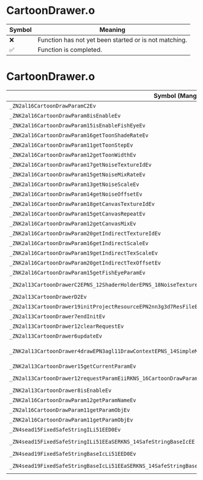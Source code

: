 # CartoonDrawer.o
| Symbol | Meaning 
| ------------- | ------------- 
| :x: | Function has not yet been started or is not matching. 
| :white_check_mark: | Function is completed. 


# CartoonDrawer.o
| Symbol (Mangled) | Symbol (Demangled) | Decompiled? |
| ------------- |  ------------- | ------------- |
| `_ZN2al16CartoonDrawParamC2Ev` | `al::CartoonDrawParam::CartoonDrawParam(void)` | :white_check_mark: |
| `_ZNK2al16CartoonDrawParam8isEnableEv` | `al::CartoonDrawParam::isEnable(void)const` | :white_check_mark: |
| `_ZNK2al16CartoonDrawParam15isEnableFishEyeEv` | `al::CartoonDrawParam::isEnableFishEye(void)const` | :white_check_mark: |
| `_ZNK2al16CartoonDrawParam16getToonShadeRateEv` | `al::CartoonDrawParam::getToonShadeRate(void)const` | :white_check_mark: |
| `_ZNK2al16CartoonDrawParam11getToonStepEv` | `al::CartoonDrawParam::getToonStep(void)const` | :white_check_mark: |
| `_ZNK2al16CartoonDrawParam12getToonWidthEv` | `al::CartoonDrawParam::getToonWidth(void)const` | :white_check_mark: |
| `_ZNK2al16CartoonDrawParam17getNoiseTextureIdEv` | `al::CartoonDrawParam::getNoiseTextureId(void)const` | :white_check_mark: |
| `_ZNK2al16CartoonDrawParam15getNoiseMixRateEv` | `al::CartoonDrawParam::getNoiseMixRate(void)const` | :white_check_mark: |
| `_ZNK2al16CartoonDrawParam13getNoiseScaleEv` | `al::CartoonDrawParam::getNoiseScale(void)const` | :white_check_mark: |
| `_ZNK2al16CartoonDrawParam14getNoiseOffsetEv` | `al::CartoonDrawParam::getNoiseOffset(void)const` | :white_check_mark: |
| `_ZNK2al16CartoonDrawParam18getCanvasTextureIdEv` | `al::CartoonDrawParam::getCanvasTextureId(void)const` | :white_check_mark: |
| `_ZNK2al16CartoonDrawParam15getCanvasRepeatEv` | `al::CartoonDrawParam::getCanvasRepeat(void)const` | :white_check_mark: |
| `_ZNK2al16CartoonDrawParam12getCanvasMixEv` | `al::CartoonDrawParam::getCanvasMix(void)const` | :white_check_mark: |
| `_ZNK2al16CartoonDrawParam20getIndirectTextureIdEv` | `al::CartoonDrawParam::getIndirectTextureId(void)const` | :white_check_mark: |
| `_ZNK2al16CartoonDrawParam16getIndirectScaleEv` | `al::CartoonDrawParam::getIndirectScale(void)const` | :white_check_mark: |
| `_ZNK2al16CartoonDrawParam19getIndirectTexScaleEv` | `al::CartoonDrawParam::getIndirectTexScale(void)const` | :white_check_mark: |
| `_ZNK2al16CartoonDrawParam20getIndirectTexOffsetEv` | `al::CartoonDrawParam::getIndirectTexOffset(void)const` | :white_check_mark: |
| `_ZNK2al16CartoonDrawParam15getFishEyeParamEv` | `al::CartoonDrawParam::getFishEyeParam(void)const` | :white_check_mark: |
| `_ZN2al13CartoonDrawerC2EPNS_12ShaderHolderEPNS_18NoiseTextureKeeperE` | `al::CartoonDrawer::CartoonDrawer(al::ShaderHolder *,al::NoiseTextureKeeper *)` | :white_check_mark: |
| `_ZN2al13CartoonDrawerD2Ev` | `al::CartoonDrawer::~CartoonDrawer()` | :white_check_mark: |
| `_ZN2al13CartoonDrawer19initProjectResourceEPN2nn3g3d7ResFileE` | `al::CartoonDrawer::initProjectResource(nn::g3d::ResFile *)` | :white_check_mark: |
| `_ZN2al13CartoonDrawer7endInitEv` | `al::CartoonDrawer::endInit(void)` | :white_check_mark: |
| `_ZN2al13CartoonDrawer12clearRequestEv` | `al::CartoonDrawer::clearRequest(void)` | :white_check_mark: |
| `_ZN2al13CartoonDrawer6updateEv` | `al::CartoonDrawer::update(void)` | :white_check_mark: |
| `_ZNK2al13CartoonDrawer4drawEPN3agl11DrawContextEPNS_14SimpleModelEnvERKNS1_12RenderBufferEPKNS1_11TextureDataEf` | `al::CartoonDrawer::draw(agl::DrawContext *,al::SimpleModelEnv *,agl::RenderBuffer const&,agl::TextureData const*,float)const` | :white_check_mark: |
| `_ZNK2al13CartoonDrawer15getCurrentParamEv` | `al::CartoonDrawer::getCurrentParam(void)const` | :white_check_mark: |
| `_ZN2al13CartoonDrawer12requestParamEiiRKNS_16CartoonDrawParamE` | `al::CartoonDrawer::requestParam(int,int,al::CartoonDrawParam const&)` | :white_check_mark: |
| `_ZNK2al13CartoonDrawer8isEnableEv` | `al::CartoonDrawer::isEnable(void)const` | :white_check_mark: |
| `_ZNK2al16CartoonDrawParam12getParamNameEv` | `al::CartoonDrawParam::getParamName(void)const` | :white_check_mark: |
| `_ZN2al16CartoonDrawParam11getParamObjEv` | `al::CartoonDrawParam::getParamObj(void)` | :white_check_mark: |
| `_ZNK2al16CartoonDrawParam11getParamObjEv` | `al::CartoonDrawParam::getParamObj(void)const` | :white_check_mark: |
| `_ZN4sead15FixedSafeStringILi51EED0Ev` | `sead::FixedSafeString<51>::~FixedSafeString()` | :white_check_mark: |
| `_ZN4sead15FixedSafeStringILi51EEaSERKNS_14SafeStringBaseIcEE` | `sead::FixedSafeString<51>::operator=(sead::SafeStringBase<char> const&)` | :white_check_mark: |
| `_ZN4sead19FixedSafeStringBaseIcLi51EED0Ev` | `sead::FixedSafeStringBase<char,51>::~FixedSafeStringBase()` | :white_check_mark: |
| `_ZN4sead19FixedSafeStringBaseIcLi51EEaSERKNS_14SafeStringBaseIcEE` | `sead::FixedSafeStringBase<char,51>::operator=(sead::SafeStringBase<char> const&)` | :white_check_mark: |
